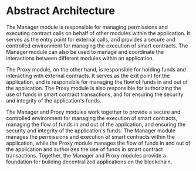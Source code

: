 # Abstract Architecture

The Manager module is responsible for managing permissions and executing contract calls on behalf of other modules within the application. It serves as the entry point for external calls, and provides a secure and controlled environment for managing the execution of smart contracts. The Manager module can also be used to manage and coordinate the interactions between different modules within an application.

The Proxy module, on the other hand, is responsible for holding funds and interacting with external contracts. It serves as the exit point for the application, and is responsible for managing the flow of funds in and out of the application. The Proxy module is also responsible for authorizing the use of funds in smart contract transactions, and for ensuring the security and integrity of the application's funds.

The Manager and Proxy modules work together to provide a secure and controlled environment for managing the execution of smart contracts, managing the flow of funds in and out of the application, and ensuring the security and integrity of the application's funds. The Manager module manages the permissions and execution of smart contracts within the application, while the Proxy module manages the flow of funds in and out of the application and authorizes the use of funds in smart contract transactions. Together, the Manager and Proxy modules provide a foundation for building decentralized applications on the blockchain.
